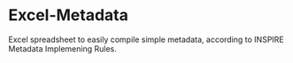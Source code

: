 # Excel-Metadata
Excel spreadsheet to easily compile simple metadata, according to INSPIRE Metadata Implemening Rules.

